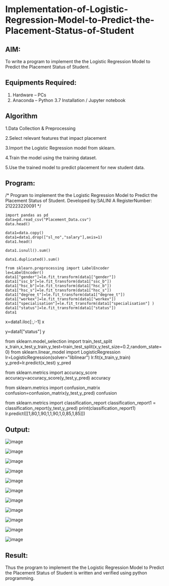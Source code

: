 # Implementation-of-Logistic-Regression-Model-to-Predict-the-Placement-Status-of-Student

## AIM:
To write a program to implement the the Logistic Regression Model to Predict the Placement Status of Student.

## Equipments Required:
1. Hardware – PCs
2. Anaconda – Python 3.7 Installation / Jupyter notebook

## Algorithm

1.Data Collection & Preprocessing

2.Select relevant features that impact placement

3.Import the Logistic Regression model from sklearn.

4.Train the model using the training dataset.

5.Use the trained model to predict placement for new student data. 

## Program:
/*
Program to implement the the Logistic Regression Model to Predict the Placement Status of Student.
Developed by:SALINI A
RegisterNumber:  212223220091
*/

```
import pandas as pd
data=pd.read_csv("Placement_Data.csv")
data.head()
```
```
data1=data.copy()
data1=data1.drop(["sl_no","salary"],axis=1)
data1.head()
```
```
data1.isnull().sum()
```
```
data1.duplicated().sum()
```
```
from sklearn.preprocessing import LabelEncoder
le=LabelEncoder()
data1["gender"]=le.fit_transform(data1["gender"])
data1["ssc_b"]=le.fit_transform(data1["ssc_b"])
data1["hsc_b"]=le.fit_transform(data1["hsc_b"])
data1["hsc_s"]=le.fit_transform(data1["hsc_s"])
data1["degree_t"]=le.fit_transform(data1["degree_t"])
data1["workex"]=le.fit_transform(data1["workex"])
data1["specialisation"]=le.fit_transform(data1["specialisation"] )     
data1["status"]=le.fit_transform(data1["status"])       
data1
```

x=data1.iloc[:,:-1]
x


y=data1["status"]
y


from sklearn.model_selection import train_test_split
x_train,x_test,y_train,y_test=train_test_split(x,y,test_size=0.2,random_state=0)
from sklearn.linear_model import LogisticRegression
lr=LogisticRegression(solver="liblinear")
lr.fit(x_train,y_train)
y_pred=lr.predict(x_test)
y_pred


from sklearn.metrics import accuracy_score
accuracy=accuracy_score(y_test,y_pred)
accuracy


from sklearn.metrics import confusion_matrix
confusion=confusion_matrix(y_test,y_pred)
confusion


from sklearn.metrics import classification_report
classification_report1 = classification_report(y_test,y_pred)
print(classification_report1)
lr.predict([[1,80,1,90,1,1,90,1,0,85,1,85]])


## Output:

![image](https://github.com/user-attachments/assets/6318e917-0cb5-4975-8871-74023e5298b2)


![image](https://github.com/user-attachments/assets/4b961ce6-7695-4efd-9c66-1396f96995db)


![image](https://github.com/user-attachments/assets/04aba851-7b21-46f2-a5ef-dbe316fc6e01)


![image](https://github.com/user-attachments/assets/1dd523e5-915d-4c15-b2e4-d56427d556d6)


![image](https://github.com/user-attachments/assets/7736e098-8819-41ef-8422-854c4db6d828)


![image](https://github.com/user-attachments/assets/dd537b87-a67d-4db2-827e-c4f45e83a4d8)


![image](https://github.com/user-attachments/assets/a42f3d95-539a-4f85-9051-163bd80d30e7)


![image](https://github.com/user-attachments/assets/4f75dc30-f501-4795-9281-dcdb5da767bc)


![image](https://github.com/user-attachments/assets/77df2edd-195f-41b2-a558-0b97212365b2)


![image](https://github.com/user-attachments/assets/75cfc73e-6ce4-4298-acc3-e6cbc2fd20e0)


![image](https://github.com/user-attachments/assets/18fbd5f7-90dc-48dd-ba23-705d1de27381)


## Result:
Thus the program to implement the the Logistic Regression Model to Predict the Placement Status of Student is written and verified using python programming.
